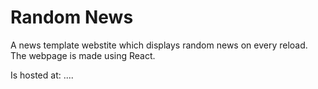 # Random News
A news template webstite which displays random news on every reload. The webpage is made using React.

Is hosted at: ....
